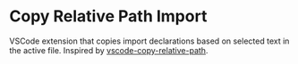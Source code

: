 # Copy Relative Path Import

VSCode extension that copies import declarations based on selected text in the active file. Inspired by [vscode-copy-relative-path](https://github.com/alexdima/vscode-copy-relative-path).

